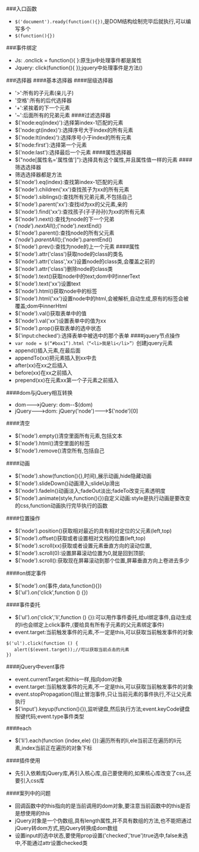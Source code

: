 ###入口函数

+ `$('document').ready(function(){})`,是DOM结构绘制完毕后就执行,可以编写多个
+ `$(function(){})`

###事件绑定
+ Js:  .onclick = function(){ }:原生js中处理事件都是属性
+ Jquery:   click(function(){  });jquery中处理事件是方法()

###选择器
####基本选择器
####层级选择器
+ '>':所有的子元素(亲儿子)
+ '空格':所有的后代选择器
+ '+':紧挨着的下一个元素
+ '~':后面所有的兄弟元素
####过滤选择器
+ $('node:eq(index)'):选择第index-1匹配的元素
+ $('node:gt(index)'):选择序号大于index的所有元素
+ $('node:lt(index)'):选择序号小于index的所有元素
+ $('node:first'):选择第一个元素
+ $('node:last'):选择最后一个元素
####属性选择器
+ $("node[属性名='属性值']"):选择具有这个属性,并且属性值一样的元素
####筛选选择器
+ 筛选选择器都是方法
+ $('node').eq(index):查找第index-1匹配的元素
+ $('node').children('xx')查找孩子为xx的所有元素
+ $('node').siblings():查找所有兄弟元素,不包括自己
+ $('node').parent('xx'):查找id为xx的父元素,亲的
+ $('node').find('xx'):查找孩子(子子孙孙)为xx的所有元素
+ $('node').next():查找为node的下一个兄弟
+ $('node').nextAll();$('node').nextEnd()
+ $('node').parent():查找node的所有父元素
+ $('node').parentAll();$('node').parentEnd()
+ $('node').prev():查找为node的上一个元素
####属性
+ $('node').attr('class')获取node的class的类名
+ $('node').attr('class','xx')设置node的class类,会覆盖之前的
+ $('node').attr('class')删除node的class类
+ $('node').text()获取node中的text;dom中时innerText
+ $('node').text('xx')设置text
+ $('node').html()获取node中的标签
+ $('node').html('xx')设置node中的html,会被解析,自动生成,原有的标签会被覆盖;dom中innerHtml
+ $('node').val()获取表单中的值
+ $('node').val('xx')设置表单中的值为xx
+ $('node').prop()获取表单的选中状态
+ $('input:checked'):选择表单中被选中的那个表单
####jquery节点操作
+ `var node = $(“#box1”).html（“<li>我是li</li>”）`创建jquery元素
+ append()插入元素,在最后面
+ appendTo(xx)把元素插入到xx中去
+ after(xx)在xx之后插入
+ before(xx)在xx之前插入
+ prepend(xx)在元素xx第一个子元素之前插入

####dom与jQuery相互转换
+ dom--->jQuery:  dom--$(dom)
+ jQuery--->dom: jQuery('node')--->$('node')[0]

####清空
+ $('node').empty()清空里面所有元素,包括文本
+ $('node').html()清空里面的标签
+ $('node').remove()清空所有,包括自己

####动画
+ $('node').show(function(){},时间),展示动画,hide隐藏动画
+ $('node').slideDown()动画滑入;slideUp滑出
+ $('node').fadeIn()动画淡入;fadeOut淡出;fadeTo改变元素透明度
+ $('node').animate(style,function(){})自定义动画:style是执行动画是要改变的css,function动画执行完毕执行的函数

####位置操作
+ $('node').position()获取相对最近的具有相对定位的父元素(left,top)
+ $('node').offset()获取或者设置相对文档的位置(left,top)
+ $('node').scroll(xx)获取或者设置元素垂直方向的滚动位置,
+ $('node').scroll(0):设置屏幕滚动位置为0,就是回到顶部;
+ $('node').scroll():获取现在屏幕滚动到那个位置,屏幕垂直方向上卷进去多少

####on绑定事件
+ $('node').on(事件,data,function(){})
+ $('ul').on('click',function () {})

####事件委托
+ $('ul').on('click','li',function () {}):可以用作事件委托,给ul绑定事件,自动生成的li也会绑定上click事件,(要给具有所有子元素的父元素绑定事件)
+ event.target:当前触发事件的元素,不一定是this,可以获取当前触发事件的对象
```
$('ul').click(function () {
   alert($(event.target));//可以获取当前点击的元素
})
```

####jQuery中event事件
+ event.currentTarget:和this一样,指向dom对象
+ event.target:当前触发事件的元素,不一定是this,可以获取当前触发事件的对象
+ event.stopPropagation()阻止冒泡事件,只让当前元素的事件执行,不让父元素执行
+  $('input').keyup(function(){}),监听键盘,然后执行方法;event.keyCode键盘按键代码;event.type事件类型

####each
+ $('li').each(function (index,ele) {}):遍历所有的li,ele当前正在遍历的li元素,index当前正在遍历的对象下标

####插件使用
+ 先引入依赖库jQuery库,再引入核心库,自己要使用的,如果核心库改变了css,还要引入css库

####案列中的问题
+ 回调函数中的this指向的是当前调用的dom对象,要注意当前函数中的this是否是想使用的this
+ jQuery对象是一个伪数组,具有length属性,并不具有数组的方法,也不能把通过jQuery转dom方式,把jQuery转换成dom数组
+ 设置input的选中状态,要使用prop设置('checked','true')true选中,false未选中,不能通过attr设置checked类

